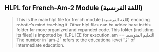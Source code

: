 ## HLPL for French-Am-2 Module (اللغة الفرنسية)
>This is the main hlpl file for french module (اللغة الفرنسية) encoding robotic's mind teaching it.
>Other hlpl files can be added here in this folder for more organized and expanded code.
>This folder (including its files) is imported by HLPL IDE for execution.
>am == التعليم المتوسط
>The number in "am-2" refers to the educational level "2" of intermediate education.
